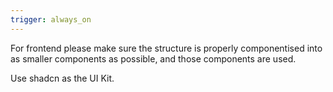 ```yaml
---
trigger: always_on
---
```


For frontend please make sure the structure is properly componentised into as smaller components as possible, and those components are used.

Use shadcn as the UI Kit.